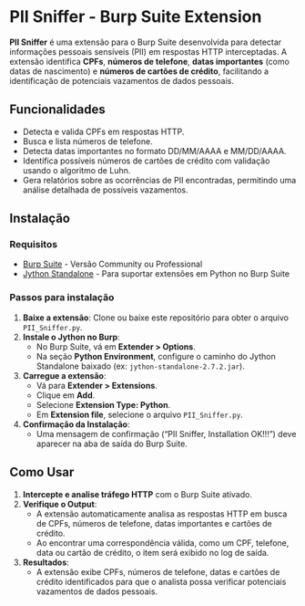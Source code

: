 # PII Sniffer - Burp Suite Extension

**PII Sniffer** é uma extensão para o Burp Suite desenvolvida para detectar informações pessoais sensíveis (PII) em respostas HTTP interceptadas. A extensão identifica **CPFs**, **números de telefone**, **datas importantes** (como datas de nascimento) e **números de cartões de crédito**, facilitando a identificação de potenciais vazamentos de dados pessoais.

## Funcionalidades

- Detecta e valida CPFs em respostas HTTP.
- Busca e lista números de telefone.
- Detecta datas importantes no formato DD/MM/AAAA e MM/DD/AAAA.
- Identifica possíveis números de cartões de crédito com validação usando o algoritmo de Luhn.
- Gera relatórios sobre as ocorrências de PII encontradas, permitindo uma análise detalhada de possíveis vazamentos.

## Instalação

### Requisitos

- [Burp Suite](https://portswigger.net/burp) - Versão Community ou Professional
- [Jython Standalone](https://www.jython.org/download) - Para suportar extensões em Python no Burp Suite

### Passos para instalação

1. **Baixe a extensão**: Clone ou baixe este repositório para obter o arquivo `PII_Sniffer.py`.
2. **Instale o Jython no Burp**:
   - No Burp Suite, vá em **Extender > Options**.
   - Na seção **Python Environment**, configure o caminho do Jython Standalone baixado (ex: `jython-standalone-2.7.2.jar`).
3. **Carregue a extensão**:
   - Vá para **Extender > Extensions**.
   - Clique em **Add**.
   - Selecione **Extension Type: Python**.
   - Em **Extension file**, selecione o arquivo `PII_Sniffer.py`.
4. **Confirmação da Instalação**:
   - Uma mensagem de confirmação (“PII Sniffer, Installation OK!!!”) deve aparecer na aba de saída do Burp Suite.

## Como Usar

1. **Intercepte e analise tráfego HTTP** com o Burp Suite ativado.
2. **Verifique o Output**:
   - A extensão automaticamente analisa as respostas HTTP em busca de CPFs, números de telefone, datas importantes e cartões de crédito.
   - Ao encontrar uma correspondência válida, como um CPF, telefone, data ou cartão de crédito, o item será exibido no log de saída.
3. **Resultados**:
   - A extensão exibe CPFs, números de telefone, datas e cartões de crédito identificados para que o analista possa verificar potenciais vazamentos de dados pessoais.
